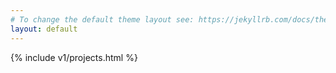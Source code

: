 ```yaml
---
# To change the default theme layout see: https://jekyllrb.com/docs/themes/#overriding-theme-defaults
layout: default
---
```

{% include v1/projects.html %}
